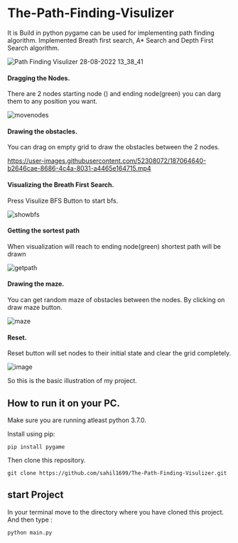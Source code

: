 # The-Path-Finding-Visulizer

It is Build in python pygame can be used for implementing path finding algorithm. Implemented Breath first search, A* Search and Depth First Search algorithm.

![Path Finding Visulizer 28-08-2022 13_38_41](https://user-images.githubusercontent.com/52308072/187064418-25d12cbd-3173-42b0-adcc-b315152ac87a.png)


#### Dragging the Nodes.
There are 2 nodes starting node () and ending node(green) you can darg  them to any position you want.

![movenodes](https://user-images.githubusercontent.com/52308072/187064920-46c04ca7-2800-4dc7-8c26-864787f5e194.gif)

#### Drawing the obstacles.
You can drag on empty grid to draw the obstacles between the 2 nodes. 

https://user-images.githubusercontent.com/52308072/187064640-b2646cae-8686-4c4a-8031-a4465e164715.mp4

#### Visualizing the Breath First Search.
Press Visulize BFS Button to start bfs.

![showbfs](https://user-images.githubusercontent.com/52308072/88752069-a0a90900-d176-11ea-87ad-6875187c523b.gif)

#### Getting the sortest path
When visualization will reach to ending node(green) shortest path will be drawn

![getpath](https://user-images.githubusercontent.com/52308072/88752894-9720a080-d178-11ea-9065-f24975c60321.gif)

#### Drawing the maze.
You can get random maze of obstacles between the nodes. By clicking on draw maze button.

![maze](https://user-images.githubusercontent.com/52308072/88753404-ace29580-d179-11ea-81d1-4e219cd6e83d.gif)

#### Reset.
Reset button will set nodes to their initial  state and clear the grid completely.

![image](https://user-images.githubusercontent.com/52308072/88754085-668e3600-d17b-11ea-90ad-8e8e87a05969.png)

So this is the basic illustration of my project.

## How to run it on your PC.
Make sure you are running atleast python 3.7.0.

Install using pip:
```
pip install pygame
```
Then clone this repository.
```
git clone https://github.com/sahil1699/The-Path-Finding-Visulizer.git
```

## start Project
In your terminal move to the directory where you have cloned this project.
And then type :
```
python main.py
```
